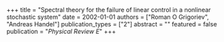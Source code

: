 +++
title = "Spectral theory for the failure of linear control in a nonlinear stochastic system"
date = 2002-01-01
authors = ["Roman O Grigoriev", "Andreas Handel"]
publication_types = ["2"]
abstract = ""
featured = false
publication = "*Physical Review E*"
+++


